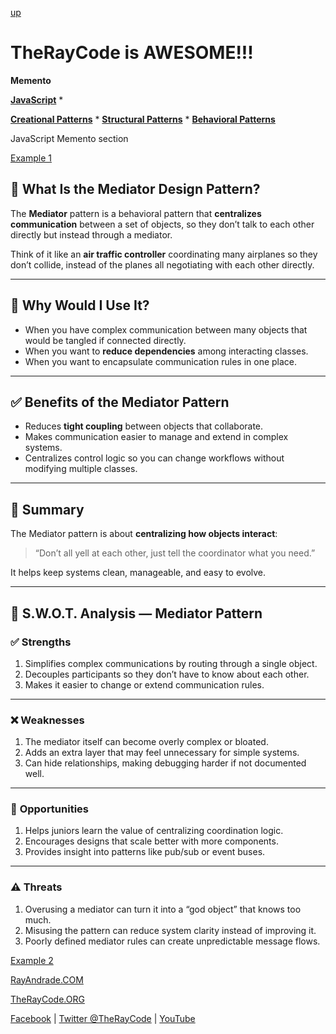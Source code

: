[up](../README.md)

# TheRayCode is AWESOME!!!

**Memento**

**[JavaScript](../README.md)** * 

**[Creational Patterns](../../Creational/README.md)** * **[Structural Patterns](../../Structural/README.md)** * **[Behavioral Patterns](../README.md)**

JavaScript Memento section

[Example 1](./Example1/README.md)

## 🧭 What Is the Mediator Design Pattern?

The **Mediator** pattern is a behavioral pattern that **centralizes communication** between a set of objects, so they don’t talk to each other directly but instead through a mediator.

Think of it like an **air traffic controller** coordinating many airplanes so they don’t collide, instead of the planes all negotiating with each other directly.

---

## 🤔 Why Would I Use It?

* When you have complex communication between many objects that would be tangled if connected directly.
* When you want to **reduce dependencies** among interacting classes.
* When you want to encapsulate communication rules in one place.

---

## ✅ Benefits of the Mediator Pattern

* Reduces **tight coupling** between objects that collaborate.
* Makes communication easier to manage and extend in complex systems.
* Centralizes control logic so you can change workflows without modifying multiple classes.

---

## 🧩 Summary

The Mediator pattern is about **centralizing how objects interact**:

> “Don’t all yell at each other, just tell the coordinator what you need.”

It helps keep systems clean, manageable, and easy to evolve.

---

## 🧠 S.W\.O.T. Analysis — Mediator Pattern

### ✅ **Strengths**

1. Simplifies complex communications by routing through a single object.
2. Decouples participants so they don’t have to know about each other.
3. Makes it easier to change or extend communication rules.

---

### ❌ **Weaknesses**

1. The mediator itself can become overly complex or bloated.
2. Adds an extra layer that may feel unnecessary for simple systems.
3. Can hide relationships, making debugging harder if not documented well.

---

### 🌱 **Opportunities**

1. Helps juniors learn the value of centralizing coordination logic.
2. Encourages designs that scale better with more components.
3. Provides insight into patterns like pub/sub or event buses.

---

### ⚠️ **Threats**

1. Overusing a mediator can turn it into a “god object” that knows too much.
2. Misusing the pattern can reduce system clarity instead of improving it.
3. Poorly defined mediator rules can create unpredictable message flows.




[Example 2](./MO2/README.md)

[RayAndrade.COM](https://www.RayAndrade.com)

[TheRayCode.ORG](https://www.TheRayCode.org)

[Facebook](https://www.facebook.com/TheRayCode/) | [Twitter @TheRayCode](https://www.twitter.com/TheRayCode/) | [YouTube](https://www.youtube.com/AndradeRay/)
